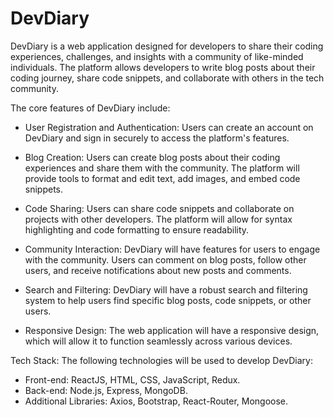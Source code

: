 # DevDiary 

DevDiary is a web application designed for developers to share their coding experiences, challenges, and insights with a community of like-minded individuals. The platform allows developers to write blog posts about their coding journey, share code snippets, and collaborate with others in the tech community.

The core features of DevDiary include:

- User Registration and Authentication: Users can create an account on DevDiary and sign in securely to access the platform's features.

- Blog Creation: Users can create blog posts about their coding experiences and share them with the community. The platform will provide tools to format and edit text, add images, and embed code snippets.

- Code Sharing: Users can share code snippets and collaborate on projects with other developers. The platform will allow for syntax highlighting and code formatting to ensure readability.

- Community Interaction: DevDiary will have features for users to engage with the community. Users can comment on blog posts, follow other users, and receive notifications about new posts and comments.

- Search and Filtering: DevDiary will have a robust search and filtering system to help users find specific blog posts, code snippets, or other users.

- Responsive Design: The web application will have a responsive design, which will allow it to function seamlessly across various devices.

Tech Stack:
The following technologies will be used to develop DevDiary:
* Front-end: ReactJS, HTML, CSS, JavaScript, Redux.
* Back-end: Node.js, Express, MongoDB.
* Additional Libraries: Axios, Bootstrap, React-Router, Mongoose.
